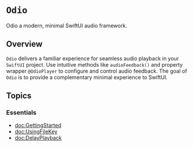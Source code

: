 # ``Odio``

Odio a modern, minimal SwiftUI audio framework.

## Overview

`Odio` delivers a familiar experience for seamless audio playback in your `SwiftUI` project.
Use intuitive methods like `audioFeedback()` and property wrapper `@OdioPlayer` to configure and control audio feedback. 
The goal of `Odio` is to provide a complementary minimal experience to SwiftUI.

## Topics

### Essentials

- <doc:GettingStarted>
- <doc:UsingFileKey>
- <doc:DelayPlayback>
